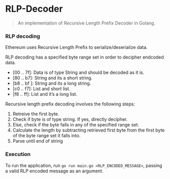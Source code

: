 # RLP-Decoder
> An implementation of Recursive Length Prefix Decoder in Golang.

### RLP decoding

Ethereum uses Recursive Length Prefix to serialize/deserialize data.

RLP decoding has a specified byte range set in order to decipher endcoded data.
- [00 .. 7f]: Data is of type String and should be decoded as it is.
- [80 .. b7]: String and its a short string.
- [b8 .. bf ]: String and its a long string.
- [c0 .. f7]: List and short list.
- [f8 .. ff]: List and it’s a long list.

Recursive length prefix decoding involves the following steps:
1. Retreive the first byte.
2. Check if byte is of type string. If yes, directly decipher.
3. Else, check if the byte falls in any of the specified range set.
4. Calculate the length by subtracting retrieved first byte from the first byte of the byte range set it falls into.
5. Parse until end of string

### Execution

To run the application, run `go run main.go <RLP_ENCODED_MESSAGE>`, passing a valid RLP encoded message as an argument. 
